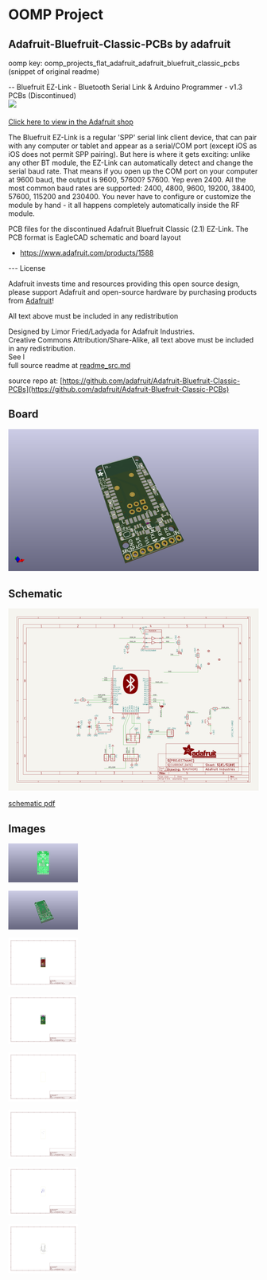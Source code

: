 # OOMP Project  
## Adafruit-Bluefruit-Classic-PCBs  by adafruit  
  
oomp key: oomp_projects_flat_adafruit_adafruit_bluefruit_classic_pcbs  
(snippet of original readme)  
  
-- Bluefruit EZ-Link - Bluetooth Serial Link & Arduino Programmer - v1.3 PCBs (Discontinued)  
<a href="http://www.adafruit.com/products/1588"><img src="assets/image.jpg?raw=true" width="500px"><br/>  
Click here to view in the Adafruit shop</a>  
  
The Bluefruit EZ-Link is a regular 'SPP' serial link client device, that can pair with any computer or tablet and appear as a serial/COM port (except iOS as iOS does not permit SPP pairing). But here is where it gets exciting: unlike any other BT module, the EZ-Link can automatically detect and change the serial baud rate. That means if you open up the COM port on your computer at 9600 baud, the output is 9600, 57600? 57600. Yep even 2400. All the most common baud rates are supported: 2400, 4800, 9600, 19200, 38400, 57600, 115200 and 230400. You never have to configure or customize the module by hand - it all happens completely automatically inside the RF module.  
  
PCB files for the discontinued Adafruit Bluefruit Classic (2.1) EZ-Link. The PCB format is EagleCAD schematic and board layout  
- https://www.adafruit.com/products/1588  
  
--- License  
  
Adafruit invests time and resources providing this open source design, please support Adafruit and open-source hardware by purchasing products from [Adafruit](https://www.adafruit.com)!  
  
All text above must be included in any redistribution  
  
Designed by Limor Fried/Ladyada for Adafruit Industries.  
Creative Commons Attribution/Share-Alike, all text above must be included in any redistribution.   
See l  
  full source readme at [readme_src.md](readme_src.md)  
  
source repo at: [https://github.com/adafruit/Adafruit-Bluefruit-Classic-PCBs](https://github.com/adafruit/Adafruit-Bluefruit-Classic-PCBs)  
## Board  
  
[![working_3d.png](working_3d_600.png)](working_3d.png)  
## Schematic  
  
[![working_schematic.png](working_schematic_600.png)](working_schematic.png)  
  
[schematic pdf](working_schematic.pdf)  
## Images  
  
[![working_3D_bottom.png](working_3D_bottom_140.png)](working_3D_bottom.png)  
  
[![working_3D_top.png](working_3D_top_140.png)](working_3D_top.png)  
  
[![working_assembly_page_01.png](working_assembly_page_01_140.png)](working_assembly_page_01.png)  
  
[![working_assembly_page_02.png](working_assembly_page_02_140.png)](working_assembly_page_02.png)  
  
[![working_assembly_page_03.png](working_assembly_page_03_140.png)](working_assembly_page_03.png)  
  
[![working_assembly_page_04.png](working_assembly_page_04_140.png)](working_assembly_page_04.png)  
  
[![working_assembly_page_05.png](working_assembly_page_05_140.png)](working_assembly_page_05.png)  
  
[![working_assembly_page_06.png](working_assembly_page_06_140.png)](working_assembly_page_06.png)  
